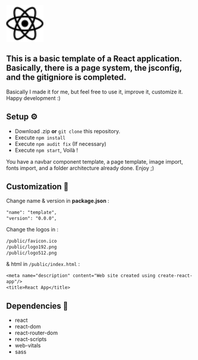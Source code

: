 <img src="https://raw.githubusercontent.com/Nekall/template-react-app/3035507c3f946c17474380f68871d910fd1422f7/src/assets/images/react.svg" alt="react's logo" width="100" height="100">

## This is a basic template of a React application. Basically, there is a page system, the jsconfig, and the gitigniore is completed.
Basically I made it for me, but feel free to use it, improve it, customize it. Happy development :)  

## Setup ⚙️

 - Download .zip **or** `git clone` this repository.
 - Execute `npm install`
 - Execute `npm audit fix` (If necessary)
 - Execute `npm start`, Voilà !

You have a navbar component template, a page template, image import, fonts import, and a folder architecture already done. Enjoy ;)  

## Customization 🎨

Change name & version in **package.json** : 

    "name": "template",
    "version": "0.0.0",


Change the logos in :

    /public/favicon.ico
    /public/logo192.png
    /public/logo512.png

& html in `/public/index.html`  :

    <meta name="description" content="Web site created using create-react-app"/>
    <title>React App</title>
  

## Dependencies 🧰
 - react
 - react-dom
 - react-router-dom
 - react-scripts
 - web-vitals
 - sass

